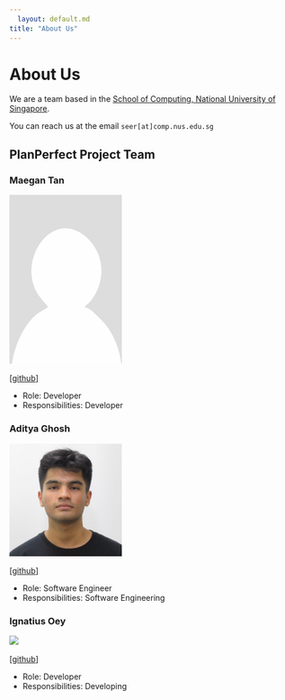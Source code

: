 ```yaml
---
  layout: default.md
title: "About Us"
---
```


# About Us

We are a team based in the [School of Computing, National University of Singapore](http://www.comp.nus.edu.sg).

You can reach us at the email `seer[at]comp.nus.edu.sg`

## PlanPerfect Project Team

### Maegan Tan

<img src="images/maertan.png" width="200px">

[[github](http://github.com/maertan)]

* Role: Developer
* Responsibilities: Developer

### Aditya Ghosh

<img src="images/adipanda2002.png" width="200px">

[[github](https://github.com/adipanda2002)]

* Role: Software Engineer
* Responsibilities: Software Engineering

### Ignatius Oey

<img src="images/ignatiusoey09.png.png" width="200px">

[[github](https://github.com/ignatiusoey09)]

* Role: Developer
* Responsibilities: Developing
 

